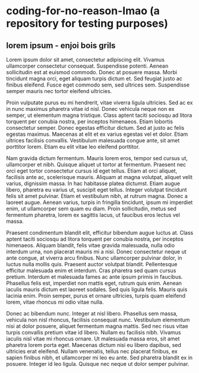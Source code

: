 # coding-for-no-reason-lmao (a repository for testing purposes)

## lorem ipsum - enjoi bois grils

Lorem ipsum dolor sit amet, consectetur adipiscing elit. Vivamus ullamcorper consectetur consequat. Suspendisse potenti. Aenean sollicitudin est at euismod commodo. Donec at posuere massa. Morbi tincidunt magna orci, eget aliquam turpis dictum et. Sed feugiat justo ac finibus eleifend. Fusce eget commodo sem, sed ultrices sem. Suspendisse semper mauris nec tortor eleifend ultricies.

Proin vulputate purus eu mi hendrerit, vitae viverra ligula ultricies. Sed ac ex in nunc maximus pharetra vitae id nisl. Donec vehicula neque non ex semper, ut elementum magna tristique. Class aptent taciti sociosqu ad litora torquent per conubia nostra, per inceptos himenaeos. Etiam lobortis consectetur semper. Donec egestas efficitur dictum. Sed at justo ac felis egestas maximus. Maecenas at elit et ex varius egestas vel et dolor. Etiam ultrices facilisis convallis. Vestibulum malesuada congue ante, sit amet porttitor lorem. Etiam eu elit vitae leo eleifend porttitor.

Nam gravida dictum fermentum. Mauris lorem eros, tempor sed cursus ut, ullamcorper et nibh. Quisque aliquet ut tortor at fermentum. Praesent nec orci eget tortor consectetur cursus id eget tellus. Etiam at orci aliquet, facilisis ante ac, scelerisque mauris. Aliquam at magna volutpat, aliquet velit varius, dignissim massa. In hac habitasse platea dictumst. Etiam augue libero, pharetra eu varius ut, suscipit eget tellus. Integer volutpat tincidunt felis sit amet pulvinar. Etiam et vestibulum nibh, at rutrum magna. Donec a laoreet augue. Aenean varius, turpis in fringilla tincidunt, ipsum mi imperdiet enim, ut ullamcorper sem quam eu diam. Proin sollicitudin, metus sed fermentum pharetra, lorem ex sagittis lacus, ut faucibus eros lectus vel massa.

Praesent condimentum blandit elit, efficitur bibendum augue luctus at. Class aptent taciti sociosqu ad litora torquent per conubia nostra, per inceptos himenaeos. Aliquam blandit, felis vitae gravida malesuada, nulla odio interdum urna, non placerat mauris mi a nisi. Donec consectetur neque ut ante congue, at viverra arcu finibus. Nunc ullamcorper pulvinar dolor, in luctus nulla mollis quis. Praesent auctor volutpat blandit. Pellentesque efficitur malesuada enim et interdum. Cras pharetra sed quam cursus pretium. Interdum et malesuada fames ac ante ipsum primis in faucibus. Phasellus felis est, imperdiet non mattis eget, rutrum quis enim. Aenean iaculis mauris dictum est laoreet sodales. Sed quis ligula felis. Mauris quis lacinia enim. Proin semper, purus et ornare ultricies, turpis quam eleifend lorem, vitae rhoncus mi odio vitae nulla.

Donec ac bibendum nunc. Integer at nisl libero. Phasellus sem massa, vehicula non nisl rhoncus, facilisis consequat nunc. Vestibulum elementum nisi at dolor posuere, aliquet fermentum magna mattis. Sed nec risus vitae turpis convallis pretium vitae id libero. Nullam eu facilisis nibh. Vivamus iaculis nisl vitae mi rhoncus ornare. Ut malesuada massa eros, sit amet pharetra lorem porta eget. Maecenas dictum nisi eu libero dapibus, sed ultricies erat eleifend. Nullam venenatis, tellus nec placerat finibus, ex sapien finibus nibh, et ullamcorper mi leo eu ante. Sed pharetra blandit ex in posuere. Integer id leo ligula. Quisque nec neque ut dolor semper pulvinar.
